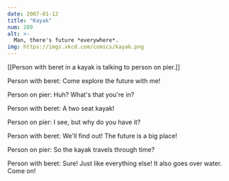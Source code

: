 ```yaml
---
date: 2007-01-12
title: "Kayak"
num: 209
alt: >-
  Man, there's future *everywhere*.
img: https://imgs.xkcd.com/comics/kayak.png
---
```

[[Person with beret in a kayak is talking to person on pier.]]

Person with beret: Come explore the future with me!

Person on pier: Huh? What's that you're in?

Person with beret: A two seat kayak!

Person on pier: I see, but why do you have it?

Person with beret: We'll find out! The future is a big place!

Person on pier: So the kayak travels through time?

Person with beret: Sure! Just like everything else! It also goes over water. Come on!

